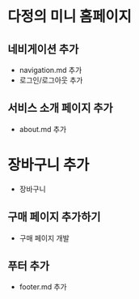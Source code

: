 # 다정의 미니 홈페이지


## 네비게이션 추가
- navigation.md 추가
- 로그인/로그아웃 추가

## 서비스 소개 페이지 추가
- about.md 추가

# 장바구니 추가
- 장바구니

## 구매 페이지 추가하기
- 구매 페이지 개발

## 푸터 추가
- footer.md 추가